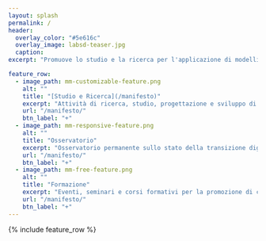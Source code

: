 ```yaml
---
layout: splash
permalink: /
header:
  overlay_color: "#5e616c"
  overlay_image: labsd-teaser.jpg
  caption:
excerpt: "Promuove lo studio e la ricerca per l'applicazione di modelli, architetture e tecnologie informatiche nel settore sanitario e per il relativo processo continuo di trasformazione digitale"

feature_row:
  - image_path: mm-customizable-feature.png
    alt: ""
    title: "[Studio e Ricerca](/manifesto)"
    excerpt: "Attività di ricerca, studio, progettazione e sviluppo di tecnologie e sistemi nell'ambito della digitalizzazione della sanità"
    url: "/manifesto/"
    btn_label: "+"
  - image_path: mm-responsive-feature.png
    alt: ""
    title: "Osservatorio"
    excerpt: "Osservatorio permanente sullo stato della transizione digitale in sanità"
    url: "/manifesto/"
    btn_label: "+"
  - image_path: mm-free-feature.png
    alt: ""
    title: "Formazione"
    excerpt: "Eventi, seminari e corsi formativi per la promozione di cultura digitale in sanità"
    url: "/manifesto/"
    btn_label: "+"
---
```


{% include feature_row %}
